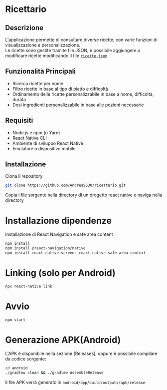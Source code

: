 # Ricettario

## Descrizione
L'applicazione permette di consultare diverse ricette, con varie funzioni di visualizzazione e personalizzazione.\
Le ricette sono gestite tramite file JSON, è possibile aggiungere o modificare ricette modificando il file [`ricette.json`](ricette.json)

## Funzionalità Principali
- Ricerca ricette per nome
- Filtro ricette in base al tipo di piatto e difficoltà
- Ordinamento delle ricette personalizzabile in base a nome, difficoltà, durata
- Dosi ingredienti personalizzabile in base alle pozioni necessarie

## Requisiti

- Node.js e npm (o Yarn)
- React Native CLI
- Ambiente di sviluppo React Native
- Emulatore o dispositivo mobile

## Installazione
Clona il repository
```sh
git clone https://github.com/Andrea9530/ricettario.git
```
Copia i file sorgente nella directory di un progetto react native e naviga nella directory

# Installazione dipendenze
Installazione di React Navigation e safe area content
```sh
npm install
npm install @react-navigation/native
npm install react-native-screens react-native-safe-area-context
```

# Linking (solo per Android)
```sh
npx react-native link
```
# Avvio
```sh
npm start
```

# Generazione APK(Android)
L'APK è disponibile nella sezione [Releases], oppure è possibile compilare da codice sorgente:
```sh
cd android
./gradlew clean && ./gradlew AssembleRelease
```

Il file APK verrà generato in `android/app/build/outputs/apk/release`
